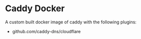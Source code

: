 # Caddy Docker

A custom built docker image of caddy with the following plugins:

- github.com/caddy-dns/cloudflare